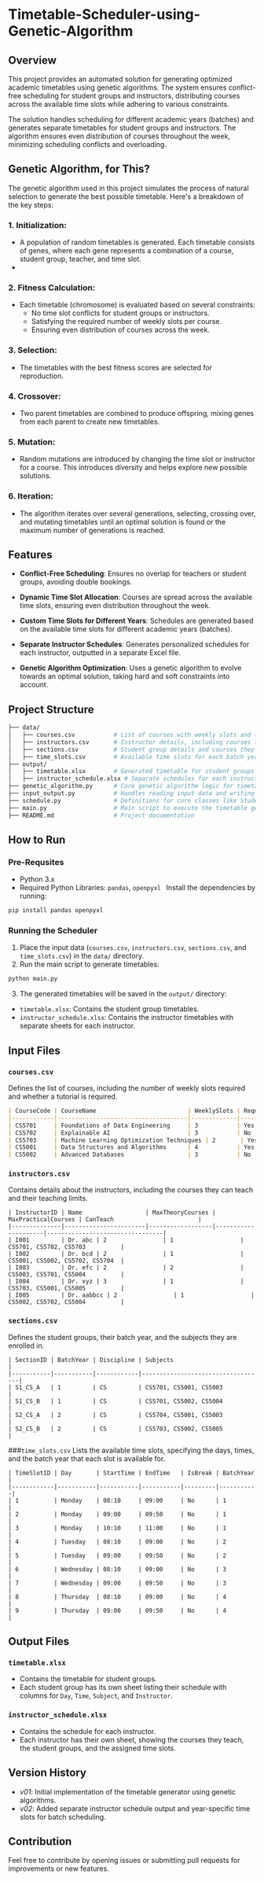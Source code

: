 # Timetable-Scheduler-using-Genetic-Algorithm

## Overview
This project provides an automated solution for generating optimized academic timetables using genetic algorithms. The system ensures conflict-free scheduling for student groups and instructors, distributing courses across the available time slots while adhering to various constraints.

The solution handles scheduling for different academic years (batches) and generates separate timetables for student groups and instructors. The algorithm ensures even distribution of courses throughout the week, minimizing scheduling conflicts and overloading.

## Genetic Algorithm, for This?
The genetic algorithm used in this project simulates the process of natural selection to generate the best possible timetable. Here's a breakdown of the key steps:

### 1. Initialization:

  - A population of random timetables is generated. Each timetable consists of genes, where each gene represents a combination of a course, student group, teacher, and time slot.
  - 
### 2. Fitness Calculation:

  - Each timetable (chromosome) is evaluated based on several constraints:
    - No time slot conflicts for student groups or instructors.
    - Satisfying the required number of weekly slots per course.
    - Ensuring even distribution of courses across the week.

### 3. Selection:

  - The timetables with the best fitness scores are selected for reproduction.

### 4. Crossover:

  - Two parent timetables are combined to produce offspring, mixing genes from each parent to create new timetables.

### 5. Mutation:

  - Random mutations are introduced by changing the time slot or instructor for a course. This introduces diversity and helps explore new possible solutions.

### 6. Iteration:

  - The algorithm iterates over several generations, selecting, crossing over, and mutating timetables until an optimal solution is found or the maximum number of generations is reached.

## Features

- **Conflict-Free Scheduling**: Ensures no overlap for teachers or student groups, avoiding double bookings.

- **Dynamic Time Slot Allocation**: Courses are spread across the available time slots, ensuring even distribution throughout the week.

- **Custom Time Slots for Different Years**: Schedules are generated based on the available time slots for different academic years (batches).

- **Separate Instructor Schedules**: Generates personalized schedules for each instructor, outputted in a separate Excel file.

- **Genetic Algorithm Optimization**: Uses a genetic algorithm to evolve towards an optimal solution, taking hard and soft constraints into account.

## Project Structure
```bash
├── data/
│   ├── courses.csv           # List of courses with weekly slots and tutorials info
│   ├── instructors.csv       # Instructor details, including courses they can teach
│   ├── sections.csv          # Student group details and courses they are enrolled in
│   ├── time_slots.csv        # Available time slots for each batch year
├── output/
│   ├── timetable.xlsx        # Generated timetable for student groups
│   ├── instructor_schedule.xlsx # Separate schedules for each instructor
├── genetic_algorithm.py      # Core genetic algorithm logic for timetable generation
├── input_output.py           # Handles reading input data and writing output Excel files
├── schedule.py               # Definitions for core classes like StudentGroup, Teacher, Slot, etc.
├── main.py                   # Main script to execute the timetable generation
├── README.md                 # Project documentation
```

## How to Run

### Pre-Requsites
- Python 3.x
- Required Python Libraries: `pandas`, `openpyxl `
Install the dependencies by running:
```bash
pip install pandas openpyxl
```

### Running the Scheduler
1. Place the input data (`courses.csv`, `instructors.csv`, `sections.csv`, and `time_slots.csv`) in the `data/` directory.
2. Run the main script to generate timetables:
```bash
python main.py
```
3. The generated timetables will be saved in the `output/` directory:
- `timetable.xlsx`: Contains the student group timetables.
- `instructor_schedule.xlsx`: Contains the instructor timetables with separate sheets for each instructor.

## Input Files

### `courses.csv`
Defines the list of courses, including the number of weekly slots required and whether a tutorial is required.

```markdown
| CourseCode | CourseName                          | WeeklySlots | RequiresTutorial |
|------------|-------------------------------------|-------------|------------------|
| CS5701     | Foundations of Data Engineering     | 3           | Yes              |
| CS5702     | Explainable AI                      | 3           | No               |
| CS5703     | Machine Learning Optimization Techniques | 2       | Yes              |
| CS5001     | Data Structures and Algorithms      | 4           | Yes              |
| CS5002     | Advanced Databases                  | 3           | No               |

```
### `instructors.csv`
Contains details about the instructors, including the courses they can teach and their teaching limits.

```csv
| InstructorID | Name                  | MaxTheoryCourses | MaxPracticalCourses | CanTeach                        |
|--------------|-----------------------|------------------|---------------------|---------------------------------|
| I001         | Dr. abc | 2                | 1                   | CS5701, CS5702, CS5703          |
| I002         | Dr. bcd | 2                | 1                   | CS5001, CS5002, CS5702, CS5704  |
| I003         | Dr. efc | 2                | 2                   | CS5003, CS5701, CS5004          |
| I004         | Dr. xyz | 3                | 1                   | CS5703, CS5001, CS5005          |
| I005         | Dr. aabbcc | 2                | 1                   | CS5002, CS5702, CS5004          |

```

### `sections.csv`
Defines the student groups, their batch year, and the subjects they are enrolled in.

```csv
| SectionID | BatchYear | Discipline | Subjects                          |
|-----------|-----------|------------|-----------------------------------|
| S1_CS_A   | 1         | CS         | CS5701, CS5001, CS5003            |
| S1_CS_B   | 1         | CS         | CS5701, CS5002, CS5004            |
| S2_CS_A   | 2         | CS         | CS5704, CS5001, CS5003            |
| S2_CS_B   | 2         | CS         | CS5703, CS5002, CS5005            |

```

###`time_slots.csv`
Lists the available time slots, specifying the days, times, and the batch year that each slot is available for.

```csv
| TimeSlotID | Day       | StartTime | EndTime   | IsBreak | BatchYear |
|------------|-----------|-----------|-----------|---------|-----------|
| 1          | Monday    | 08:10     | 09:00     | No      | 1         |
| 2          | Monday    | 09:00     | 09:50     | No      | 1         |
| 3          | Monday    | 10:10     | 11:00     | No      | 1         |
| 4          | Tuesday   | 08:10     | 09:00     | No      | 2         |
| 5          | Tuesday   | 09:00     | 09:50     | No      | 2         |
| 6          | Wednesday | 08:10     | 09:00     | No      | 3         |
| 7          | Wednesday | 09:00     | 09:50     | No      | 3         |
| 8          | Thursday  | 08:10     | 09:00     | No      | 4         |
| 9          | Thursday  | 09:00     | 09:50     | No      | 4         |

```

## Output Files

### `timetable.xlsx`
- Contains the timetable for student groups.
- Each student group has its own sheet listing their schedule with columns for `Day`, `Time`, `Subject`, and `Instructor`.
### `instructor_schedule.xlsx`
- Contains the schedule for each instructor.
- Each instructor has their own sheet, showing the courses they teach, the student groups, and the assigned time slots.

## Version History
- _v01_: Initial implementation of the timetable generator using genetic algorithms.
- _v02_: Added separate instructor schedule output and year-specific time slots for batch scheduling.

## Contribution
Feel free to contribute by opening issues or submitting pull requests for improvements or new features.
